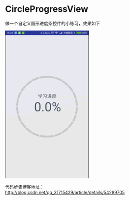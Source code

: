 # CircleProgressView

做一个自定义圆形进度条控件的小练习，效果如下

![image](https://github.com/MonkeyMushroom/CircleProgressView/raw/master/1.gif)

代码步骤博客地址：http://blog.csdn.net/qq_31715429/article/details/54289705
